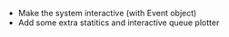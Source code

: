 - Make the system interactive (with Event object)
- Add some extra statitics and interactive queue plotter

